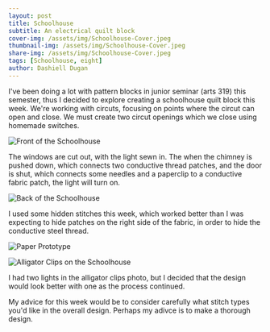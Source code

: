 ```yaml
---
layout: post
title: Schoolhouse
subtitle: An electrical quilt block
cover-img: /assets/img/Schoolhouse-Cover.jpeg
thumbnail-img: /assets/img/Schoolhouse-Cover.jpeg
share-img: /assets/img/Schoolhouse-Cover.jpeg
tags: [Schoolhouse, eight]
author: Dashiell Dugan
---
```


I've been doing a lot with pattern blocks in junior seminar (arts 319) this semester, thus I decided to explore creating a schoolhouse quilt block this week. We're working with circuts, focusing on points where the circut can open and close. We must create two circut openings which we close using homemade switches. 

![Front of the Schoolhouse](https://dashielldugan.github.io/assets/img/Front-of-Schoolhouse.jpeg)

The windows are cut out, with the light sewn in. The when the chimney is pushed down, which connects two conductive thread patches, and the door is shut, which connects some needles and a paperclip to a conductive fabric patch, the light will turn on.

![Back of the Schoolhouse](https://dashielldugan.github.io/assets/img/Back-of-Schoolhouse.jpeg)

I used some hidden stitches this week, which worked better than I was expecting to hide patches on the right side of the fabric, in order to hide the conductive steel thread. 

![Paper Prototype](https://dashielldugan.github.io/assets/img/Schoolhouse-Paper-Prototype.jpeg)

![Alligator Clips on the Schoolhouse](https://dashielldugan.github.io/assets/img/Schoolhouse-Clips.jpeg)

I had two lights in the alligator clips photo, but I decided that the design would look better with one as the process continued.

My advice for this week would be to consider carefully what stitch types you'd like in the overall design. Perhaps my adivce is to make a thorough design.
